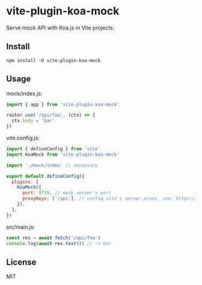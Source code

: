 # vite-plugin-koa-mock

Serve mock API with Koa.js in Vite projects.

## Install

```shell
npm install -D vite-plugin-koa-mock
```

## Usage

mock/index.js:

```javascript
import { app } from 'vite-plugin-koa-mock'

router.use('/api/foo', (ctx) => {
  ctx.body = 'bar'
})
```

vite.config.js:

```javascript
import { defineConfig } from 'vite'
import KoaMock from 'vite-plugin-koa-mock'

import './mock/index' // necessary

export default defineConfig({
  plugins: [
    KoaMock({
      port: 9719, // mock server's port
      proxyKeys: ['/api'], // config vite's server.proxy, see: https://vitejs.dev/config/server-options.html#server-proxy
    }),
  ],
})
```

src/main.js:

```javascript
const res = await fetch('/api/foo')
console.log(await res.text()) // -> bar
```

## License

MIT

